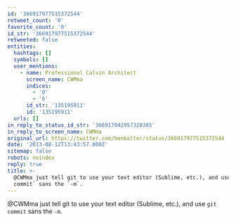 ```yaml
---
id: '366917977515372544'
retweet_count: '0'
favorite_count: '0'
id_str: '366917977515372544'
retweeted: false
entities:
  hashtags: []
  symbols: []
  user_mentions:
    - name: Professional Calvin Architect
      screen_name: CWMma
      indices:
        - '0'
        - '6'
      id_str: '135195911'
      id: '135195911'
  urls: []
in_reply_to_status_id_str: '366917042957328385'
in_reply_to_screen_name: CWMma
original_url: https://twitter.com/benbalter/status/366917977515372544
date: '2013-08-12T13:43:57.000Z'
sitemap: false
robots: noindex
reply: true
title: >-
  @CWMma just tell git to use your text editor (Sublime, etc.), and use `git
  commit` sans the `-m`.
---
```


@CWMma just tell git to use your text editor (Sublime, etc.), and use `git commit` sans the `-m`.